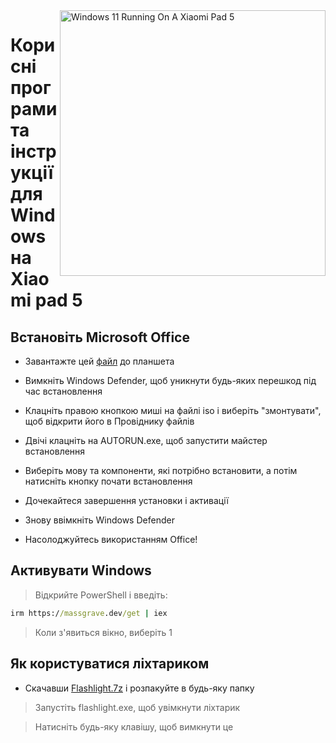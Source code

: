 <img align="right" src="https://raw.githubusercontent.com/erdilS/Port-Windows-11-Xiaomi-Pad-5/main/nabu.png" width="425" alt="Windows 11 Running On A Xiaomi Pad 5">

# Корисні програми та інструкції для Windows на Xiaomi pad 5

## Встановіть Microsoft Office

- Завантажте цей [файл](https://mega.nz/file/Q7p1XK6L#J-KPp_-MNJ8iXGqEwwZ3_sfv2tMiq_AJjUiiaX6TBrI) до планшета
  
- Вимкніть Windows Defender, щоб уникнути будь-яких перешкод під час встановлення
  
- Клацніть правою кнопкою миші на файлі iso і виберіть "змонтувати", щоб відкрити його в Провіднику файлів

- Двічі клацніть на AUTORUN.exe, щоб запустити майстер встановлення
  
- Виберіть мову та компоненти, які потрібно встановити, а потім натисніть кнопку почати встановлення
  
- Дочекайтеся завершення установки і активації

- Знову ввімкніть Windows Defender

- Насолоджуйтесь використанням Office!

 ## Активувати Windows

> Відкрийте PowerShell і введіть: 

  ```cmd
irm https://massgrave.dev/get | iex 
```
> Коли з'явиться вікно, виберіть 1

 ## Як користуватися ліхтариком

 - Скачавши [Flashlight.7z](https://github.com/erdilS/Port-Windows-11-Xiaomi-Pad-5/releases/download/1.0/flashlight_fix.7z) і розпакуйте в будь-яку папку

> Запустіть flashlight.exe, щоб увімкнути ліхтарик

> Натисніть будь-яку клавішу, щоб вимкнути це

